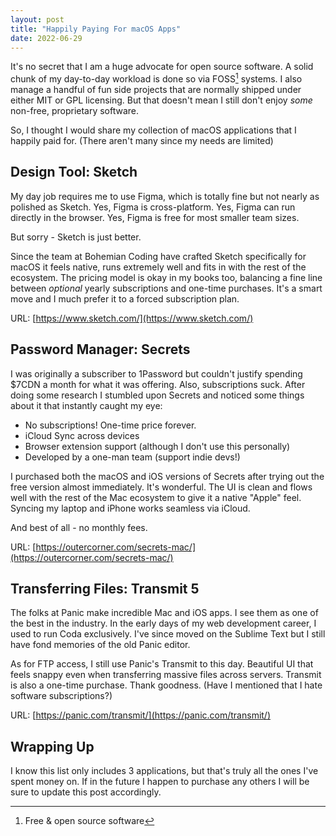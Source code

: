 ```yaml
---
layout: post
title: "Happily Paying For macOS Apps"
date: 2022-06-29
---
```



It's no secret that I am a huge advocate for open source software. A solid chunk of my day-to-day workload is done so via FOSS[^1] systems. I also manage a handful of fun side projects that are normally shipped under either MIT or GPL licensing. But that doesn't mean I still don't enjoy _some_ non-free, proprietary software.

So, I thought I would share my collection of macOS applications that I happily paid for. (There aren't many since my needs are limited)

## Design Tool: Sketch

My day job requires me to use Figma, which is totally fine but not nearly as polished as Sketch. Yes, Figma is cross-platform. Yes, Figma can run directly in the browser. Yes, Figma is free for most smaller team sizes.

But sorry - Sketch is just better.

Since the team at Bohemian Coding have crafted Sketch specifically for macOS it feels native, runs extremely well and fits in with the rest of the ecosystem. The pricing model is okay in my books too, balancing a fine line between _optional_ yearly subscriptions and one-time purchases. It's a smart move and I much prefer it to a forced subscription plan.

URL: [https://www.sketch.com/](https://www.sketch.com/)


## Password Manager: Secrets

I was originally a subscriber to 1Password but couldn't justify spending $7CDN a month for what it was offering. Also, subscriptions suck. After doing some research I stumbled upon Secrets and noticed some things about it that instantly caught my eye:

- No subscriptions! One-time price forever.
- iCloud Sync across devices
- Browser extension support (although I don't use this personally)
- Developed by a one-man team (support indie devs!)

I purchased both the macOS and iOS versions of Secrets after trying out the free version almost immediately. It's wonderful. The UI is clean and flows well with the rest of the Mac ecosystem to give it a native "Apple" feel. Syncing my laptop and iPhone works seamless via iCloud.

And best of all - no monthly fees.

URL: [https://outercorner.com/secrets-mac/](https://outercorner.com/secrets-mac/)


## Transferring Files: Transmit 5

The folks at Panic make incredible Mac and iOS apps. I see them as one of the best in the industry. In the early days of my web development career, I used to run Coda exclusively. I've since moved on the Sublime Text but I still have fond memories of the old Panic editor.

As for FTP access, I still use Panic's Transmit to this day. Beautiful UI that feels snappy even when transferring massive files across servers. Transmit is also a one-time purchase. Thank goodness. (Have I mentioned that I hate software subscriptions?)

URL: [https://panic.com/transmit/](https://panic.com/transmit/)


## Wrapping Up

I know this list only includes 3 applications, but that's truly all the ones I've spent money on. If in the future I happen to purchase any others I will be sure to update this post accordingly.


[^1]: Free &amp; open source software


